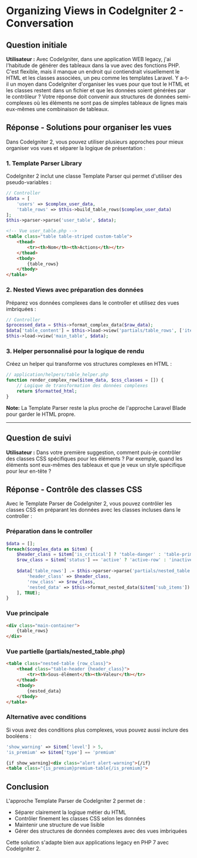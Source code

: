 # Organizing Views in CodeIgniter 2 - Conversation

## Question initiale
**Utilisateur :** Avec CodeIgniter, dans une application WEB legacy, j'ai l'habitude de générer des tableaux dans la vue avec des fonctions PHP. C'est flexible, mais il manque un endroit qui contiendrait visuellement le HTML et les classes associées, un peu comme les templates Laravel. Y a-t-il un moyen dans CodeIgniter d'organiser les vues pour que tout le HTML et les classes restent dans un fichier et que les données soient générées par le contrôleur ? Votre réponse doit convenir aux structures de données semi-complexes où les éléments ne sont pas de simples tableaux de lignes mais eux-mêmes une combinaison de tableaux.

## Réponse - Solutions pour organiser les vues

Dans CodeIgniter 2, vous pouvez utiliser plusieurs approches pour mieux organiser vos vues et séparer la logique de présentation :

### 1. Template Parser Library
CodeIgniter 2 inclut une classe Template Parser qui permet d'utiliser des pseudo-variables :

```php
// Controller
$data = [
    'users' => $complex_user_data,
    'table_rows' => $this->build_table_rows($complex_user_data)
];
$this->parser->parse('user_table', $data);
```

```html
<!-- Vue user_table.php -->
<table class="table table-striped custom-table">
    <thead>
        <tr><th>Nom</th><th>Actions</th></tr>
    </thead>
    <tbody>
        {table_rows}
    </tbody>
</table>
```

### 2. Nested Views avec préparation des données
Préparez vos données complexes dans le controller et utilisez des vues imbriquées :

```php
// Controller
$processed_data = $this->format_complex_data($raw_data);
$data['table_content'] = $this->load->view('partials/table_rows', ['items' => $processed_data], TRUE);
$this->load->view('main_table', $data);
```

### 3. Helper personnalisé pour la logique de rendu
Créez un helper qui transforme vos structures complexes en HTML :

```php
// application/helpers/table_helper.php
function render_complex_row($item_data, $css_classes = []) {
    // Logique de transformation des données complexes
    return $formatted_html;
}
```

**Note:** La Template Parser reste la plus proche de l'approche Laravel Blade pour garder le HTML propre.

---

## Question de suivi
**Utilisateur :** Dans votre première suggestion, comment puis-je contrôler des classes CSS spécifiques pour les éléments ? Par exemple, quand les éléments sont eux-mêmes des tableaux et que je veux un style spécifique pour leur en-tête ?

## Réponse - Contrôle des classes CSS

Avec le Template Parser de CodeIgniter 2, vous pouvez contrôler les classes CSS en préparant les données avec les classes incluses dans le controller :

### Préparation dans le controller
```php
$data = [];
foreach($complex_data as $item) {
    $header_class = $item['is_critical'] ? 'table-danger' : 'table-primary';
    $row_class = $item['status'] == 'active' ? 'active-row' : 'inactive-row';
    
    $data['table_rows'] .= $this->parser->parse('partials/nested_table', [
        'header_class' => $header_class,
        'row_class' => $row_class,
        'nested_data' => $this->format_nested_data($item['sub_items'])
    ], TRUE);
}
```

### Vue principale
```html
<div class="main-container">
    {table_rows}
</div>
```

### Vue partielle (partials/nested_table.php)
```html
<table class="nested-table {row_class}">
    <thead class="table-header {header_class}">
        <tr><th>Sous-élément</th><th>Valeur</th></tr>
    </thead>
    <tbody>
        {nested_data}
    </tbody>
</table>
```

### Alternative avec conditions
Si vous avez des conditions plus complexes, vous pouvez aussi inclure des booléens :

```php
'show_warning' => $item['level'] > 5,
'is_premium' => $item['type'] == 'premium'
```

```html
{if show_warning}<div class="alert alert-warning">{/if}
<table class="{is_premium}premium-table{/is_premium}">
```

## Conclusion

L'approche Template Parser de CodeIgniter 2 permet de :
- Séparer clairement la logique métier du HTML
- Contrôler finement les classes CSS selon les données
- Maintenir une structure de vue lisible
- Gérer des structures de données complexes avec des vues imbriquées

Cette solution s'adapte bien aux applications legacy en PHP 7 avec CodeIgniter 2.